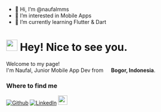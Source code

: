 - 👋 Hi, I’m @naufalmms
- 👀 I’m interested in Mobile Apps
- 🌱 I’m currently learning Flutter & Dart

<h1><img src="https://emojis.slackmojis.com/emojis/images/1531849430/4246/blob-sunglasses.gif?1531849430" width="30"/> Hey! Nice to see you.</h1>


<p>Welcome to my page! </br> I'm Naufal, Junior Mobile App Dev from <img src="https://cdn-icons-png.flaticon.com/512/2151/2151329.png" width="13"/> <b>Bogor, Indonesia</b>.

<h3>Where to find me</h3>
<p><a href="https://github.com/naufalmms" target="_blank"><img alt="Github" src="https://img.shields.io/badge/GitHub-%2312100E.svg?&style=for-the-badge&logo=Github&logoColor=white" /></a> <a href="https://www.linkedin.com/in/naufalmms/" target="_blank"><img alt="LinkedIn" src="https://img.shields.io/badge/linkedin-%230077B5.svg?&style=for-the-badge&logo=linkedin&logoColor=white" /></a> <a href="https://www.instagram.com/naufal_mms/"><img src="https://img.shields.io/badge/instagram-%23E4405F.svg?&style=for-the-badge&logo=instagram&logoColor=white" height=25></a> 
</p>
